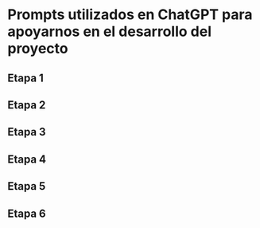 # Prompts utilizados en ChatGPT para apoyarnos en el desarrollo del proyecto

## Etapa 1

## Etapa 2

## Etapa 3

## Etapa 4

## Etapa 5

## Etapa 6
